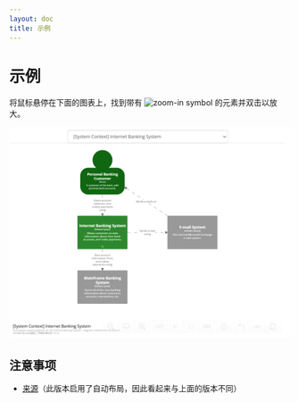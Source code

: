 ```yaml
---
layout: doc
title: 示例
---
```

# 示例

将鼠标悬停在下面的图表上，找到带有 ![zoom-in symbol](/images/zoom-in.svg) 的元素并双击以放大。

[![](/images/example.png)](https://c4model.com/diagrams/example)

## 注意事项

- [来源](https://structurizr.com/dsl?example=big-bank-plc)（此版本启用了自动布局，因此看起来与上面的版本不同）